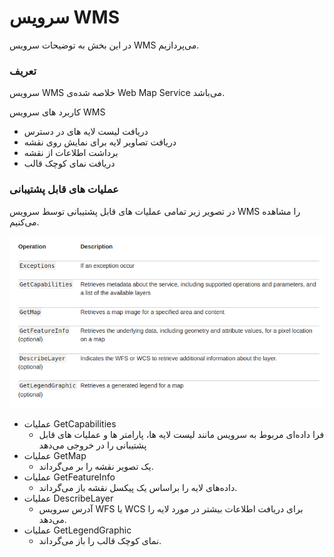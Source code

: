 # سرویس WMS
در این بخش به توضیحات سرویس WMS می‌پردازیم.

### تعریف
سرویس WMS خلاصه شده‌ی Web Map Service می‌باشد.

کاربرد های سرویس WMS

- دریافت لیست لایه های در دسترس
- دریافت تصاویر لایه برای نمایش روی نقشه
- برداشت اطلاعات از نقشه
- دریافت نمای کوچک قالب

### عملیات های قابل پشتیبانی
در تصویر زیر تمامی عملیات های قابل پشتیبانی توسط سرویس WMS را مشاهده می‌کنیم.

![WMS supported operations!](https://raw.githubusercontent.com/SaaFaa-company/geotajak3-documents/main/services/image/wms-oprations.png "WMS supported operations")

- عملیات GetCapabilities
  - فرا داده‌ای مربوط به سرویس مانند لیست لایه ها، پارامتر ها و عملیات های قابل پشتیبانی را در خروجی می‌دهد
- عملیات GetMap
  - یک تصویر نقشه را بر می‌گرداند.
- عملیات GetFeatureInfo
  - داده‌های لایه را براساس یک پیکسل نقشه باز می‌گرداند.
- عملیات DescribeLayer
  - آدرس سرویس WFS یا WCS برای دریافت اطلاعات بیشتر در مورد لایه را می‌دهد.
- عملیات GetLegendGraphic
  - نمای کوچک قالب را باز می‌گرداند.
  